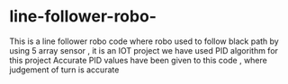 # line-follower-robo-
This is a line follower robo code where robo used to follow black path by using 5 array sensor , it is an IOT project 
we have used PID algorithm for this project
Accurate PID values have been given to this code , where judgement of turn is accurate
